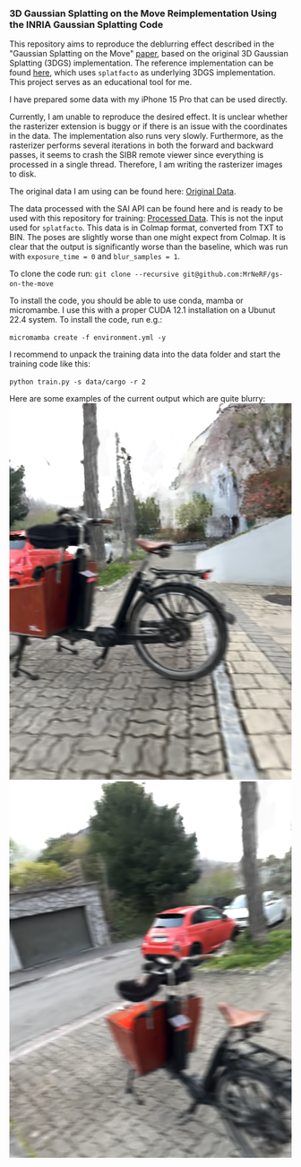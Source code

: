 ### 3D Gaussian Splatting on the Move Reimplementation Using the INRIA Gaussian Splatting Code

This repository aims to reproduce the deblurring effect described in the "Gaussian Splatting on the Move" [paper](https://arxiv.org/pdf/2403.13327.pdf), based on the original 3D Gaussian Splatting (3DGS) implementation. The reference implementation can be found [here](https://github.com/SpectacularAI/3dgs-deblur/), which uses `splatfacto` as underlying 3DGS implementation. This project serves as an educational tool for me.

I have prepared some data with my iPhone 15 Pro that can be used directly.

Currently, I am unable to reproduce the desired effect. It is unclear whether the rasterizer extension is buggy or if there is an issue with the coordinates in the data. The implementation also runs very slowly. Furthermore, as the rasterizer performs several iterations in both the forward and backward passes, it seems to crash the SIBR remote viewer since everything is processed in a single thread. Therefore, I am writing the rasterizer images to disk.

The original data I am using can be found here: [Original Data](https://drive.google.com/file/d/1mFxMG2Zd7POtrvPu0ASttgoeh_e6oSYS/view?usp=sharing).

The data processed with the SAI API can be found here and is ready to be used with this repository for training: [Processed Data](https://drive.google.com/file/d/1QghmW24Zyb-f2Q6pYMC4qk1OVOwmJ6YP/view?usp=sharing). This is not the input used for `splatfacto`. This data is in Colmap format, converted from TXT to BIN. The poses are slightly worse than one might expect from Colmap. It is clear that the output is significantly worse than the baseline, which was run with `exposure_time = 0` and `blur_samples = 1`.

To clone the code run: 
`
git clone --recursive git@github.com:MrNeRF/gs-on-the-move
`

To install the code, you should be able to use conda, mamba or micromambe. I use this with a proper CUDA 12.1 installation on a Ubunut 22.4 system. To install the code, run e.g.:

`
micromamba create -f environment.yml -y
`

I recommend to unpack the training data into the data folder and start the training code like this:

`
python train.py -s data/cargo -r 2
`

Here are some examples of the current output which are quite blurry:
![Image 1](images/frame_00099.png)
![Image 2](images/frame_00156.png)